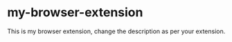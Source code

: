 # my-browser-extension

This is my browser extension, change the description as per your extension.
